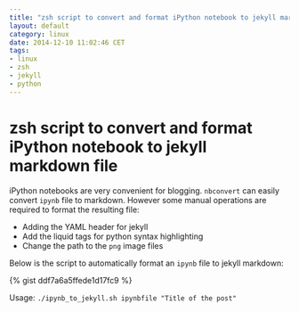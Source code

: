 ```yaml
---
title: "zsh script to convert and format iPython notebook to jekyll markdown file"
layout: default
category: linux
date: 2014-12-10 11:02:46 CET
tags:
- linux
- zsh
- jekyll
- python
---
```

# zsh script to convert and format iPython notebook to jekyll markdown file

iPython notebooks are very convenient for blogging.
`nbconvert` can easily convert `ipynb` file to markdown.
However some manual operations are required to format the resulting file:

- Adding the YAML header for jekyll
- Add the liquid tags for python syntax highlighting
- Change the path to the `png` image files

Below is the script to automatically format an `ipynb` file to jekyll markdown:

{% gist ddf7a6a5ffede1d17fc9 %}

Usage: `./ipynb_to_jekyll.sh ipynbfile "Title of the post"`

